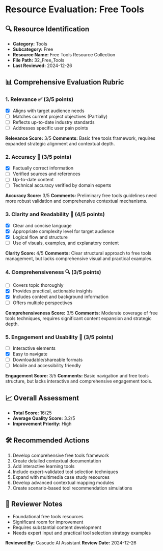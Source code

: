 # Resource Evaluation: Free Tools

## 🔍 Resource Identification
- **Category:** Tools
- **Subcategory:** Free
- **Resource Name:** Free Tools Resource Collection
- **File Path:** 32_Free_Tools
- **Last Reviewed:** 2024-12-26

## 📊 Comprehensive Evaluation Rubric

### 1. Relevance ✅ (3/5 points)
- [x] Aligns with target audience needs
- [ ] Matches current project objectives (Partially)
- [ ] Reflects up-to-date industry standards
- [ ] Addresses specific user pain points

**Relevance Score:** 3/5
**Comments:** Basic free tools framework, requires expanded strategic alignment and contextual depth.

### 2. Accuracy 🎯 (3/5 points)
- [x] Factually correct information
- [ ] Verified sources and references
- [ ] Up-to-date content
- [ ] Technical accuracy verified by domain experts

**Accuracy Score:** 3/5
**Comments:** Preliminary free tools guidelines need more robust validation and comprehensive contextual mechanisms.

### 3. Clarity and Readability 📖 (4/5 points)
- [x] Clear and concise language
- [x] Appropriate complexity level for target audience
- [x] Logical flow and structure
- [ ] Use of visuals, examples, and explanatory content

**Clarity Score:** 4/5
**Comments:** Clear structural approach to free tools management, but lacks comprehensive visual and practical examples.

### 4. Comprehensiveness 🔍 (3/5 points)
- [ ] Covers topic thoroughly
- [x] Provides practical, actionable insights
- [x] Includes context and background information
- [ ] Offers multiple perspectives

**Comprehensiveness Score:** 3/5
**Comments:** Moderate coverage of free tools techniques, requires significant content expansion and strategic depth.

### 5. Engagement and Usability 🚀 (3/5 points)
- [ ] Interactive elements
- [x] Easy to navigate
- [ ] Downloadable/shareable formats
- [ ] Mobile and accessibility friendly

**Engagement Score:** 3/5
**Comments:** Basic navigation and free tools structure, but lacks interactive and comprehensive engagement tools.

## 📈 Overall Assessment
- **Total Score:** 16/25
- **Average Quality Score:** 3.2/5
- **Improvement Priority:** High

## 🛠 Recommended Actions
1. Develop comprehensive free tools framework
2. Create detailed contextual documentation
3. Add interactive learning tools
4. Include expert-validated tool selection techniques
5. Expand with multimedia case study resources
6. Develop advanced contextual mapping modules
7. Create scenario-based tool recommendation simulations

## 🔔 Reviewer Notes
- Foundational free tools resources
- Significant room for improvement
- Requires substantial content development
- Needs expert input and practical tool selection strategy examples

**Reviewed By:** Cascade AI Assistant
**Review Date:** 2024-12-26
